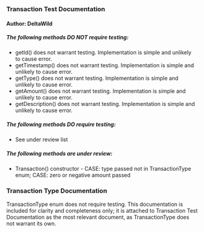 ### Transaction Test Documentation
#### Author: DeltaWild

##### The following methods DO NOT require testing:
* getId() does not warrant testing. Implementation is simple and unlikely to cause error.
* getTimestamp() does not warrant testing. Implementation is simple and unlikely to cause error.
* getType() does not warrant testing. Implementation is simple and unlikely to cause error.
* getAmount() does not warrant testing. Implementation is simple and unlikely to cause error.
* getDescription() does not warrant testing. Implementation is simple and unlikely to cause error.

##### The following methods DO require testing:
* See under review list

##### The following methods are under review:
* Transaction() constructor - CASE: type passed not in TransactionType enum; CASE: zero or negative amount passed


### Transaction Type Documentation
TransactionType enum does not require testing. This documentation is included for clarity and completeness only; it is 
attached to Transaction Test Documentation as the most relevant document, as TransactionType does not warrant its own.